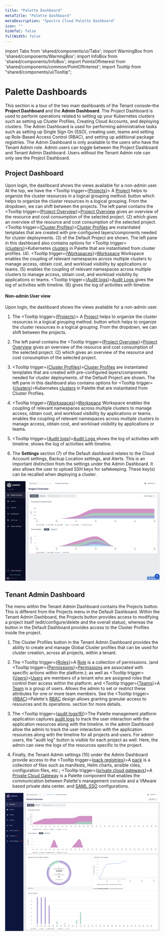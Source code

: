 ```yaml
---
title: "Palette Dashboard"
metaTitle: "Palette Dashboard"
metaDescription: "Spectro Cloud Palette Dashboard"
icon: ""
hideToC: false
fullWidth: false
---
```


import Tabs from 'shared/components/ui/Tabs';
import WarningBox from 'shared/components/WarningBox';
import InfoBox from 'shared/components/InfoBox';
import PointsOfInterest from 'shared/components/common/PointOfInterest';
import Tooltip from "shared/components/ui/Tooltip";

# Palette Dashboards

This section is a tour of the two main dashboards of the Tenant console–the **Project Dashboard** and the **Admin Dashboard**. The Project Dashboard is used to perform operations related to setting up your Kubernetes clusters such as setting up Cluster Profiles, Creating Cloud Accounts, and deploying clusters. The Admin Dashboard is used for performing administrative tasks such as setting up Single Sign On (SSO), creating user, teams and setting up Role-Based Access Control (RBAC), and setting up additional package registries. The Admin Dashboard is only available to the users who have the Tenant Admin role. Admin users can toggle between the Project Dashboard and Tenant Admin Dashboard. Users without the Tenant Admin role can only see the Project Dashboard.

## Project Dashboard

Upon login, the dashboard shows the views available for a non-admin user. At the top, we have the <Tooltip trigger={<u>Projects</u>}> A <a href="/projects">Project</a> helps to organize the cluster resources in a logical grouping method.</Tooltip> button which helps to organize the cluster resources in a logical grouping. From the dropdown, we can shift between the projects. The left panel contains the <Tooltip trigger={<u>Project Overview</u>}><a href="/projects">Project Overview</a> gives an overview of the resource and cost consumption of the selected project.</Tooltip> (2) which gives an overview of the resource and cost consumption of the selected project. <Tooltip trigger={<u>Cluster Profiles</u>}><a href="/cluster-profiles">Cluster Profiles</a> are instantiated templates that are created with pre-configured layers/components needed for cluster deployments.</Tooltip> (3) of the Default Project are shown. The left pane in this dashboard also contains options for <Tooltip trigger={<u>clusters</u>}>Kubernetes <a href="/clusters">clusters</a> in Palette that are instantiated from cluster profiles.</Tooltip> (4). <Tooltip trigger={<u>Workspaces</u>}><a href="/workspace">Workspace</a> Workspace enables the coupling of relevant namespaces across multiple clusters to manage access, obtain cost, and workload visibility by applications or teams.</Tooltip> (5) enables the coupling of relevant namespaces across multiple clusters to manage access, obtain cost, and workload visibility by applications or teams. <Tooltip trigger={<u>Audit logs</u>}><a href="/audit-logs/">Audit Logs </a> gives the log of activities with timeline.</Tooltip> (6) gives the log of activities with timeline.


#### Non-admin User view

Upon login, the dashboard shows the views available for a non-admin user. 

1. The <Tooltip trigger={<u>Projects</u>}> A <a href="/projects">Project</a> helps to organize the cluster resources in a logical grouping method.</Tooltip> button which helps to organize the cluster resources in a logical grouping. From the dropdown, we can shift between the projects. 


2. The left panel contains the <Tooltip trigger={<u>Project Overview</u>}><a href="/projects">Project Overview</a> gives an overview of the resource and cost consumption of the selected project.</Tooltip> (2) which gives an overview of the resource and cost consumption of the selected project.
 

3. <Tooltip trigger={<u>Cluster Profiles</u>}><a href="/cluster-profiles">Cluster Profiles</a> are instantiated templates that are created with pre-configured layers/components needed for cluster deployments.</Tooltip> of the Default Project are shown. The left pane in this dashboard also contains options for <Tooltip trigger={<u>clusters</u>}>Kubernetes <a href="/clusters">clusters</a> in Palette that are instantiated from Cluster Profiles.</Tooltip> 



4. <Tooltip trigger={<u>Workspaces</u>}><a href="/workspace">Workspace</a> Workspace enables the coupling of relevant namespaces across multiple clusters to manage access, obtain cost, and workload visibility by applications or teams.</Tooltip> enables the coupling of relevant namespaces across multiple clusters to manage access, obtain cost, and workload visibility by applications or teams.



5. <Tooltip trigger={<u>Audit logs</u>}><a href="/audit-logs/">Audit Logs </a> shows the log of activities with timeline.</Tooltip>  shows the log of activities with timeline. 

 

6. The **Settings** section (7) of the Default dashboard relates to the Cloud Account settings, Backup Location settings, and Alerts. This is an important distinction from the settings under the Admin Dashboard. It also allows the user to upload SSH keys for safekeeping. These key(s) can be recalled when deploying a cluster.




 ![project-dashboard](project-dashboard.png)




## Tenant Admin Dashboard


The menu within the Tenant Admin Dashboard contains the Projects button. This is different from the Projects menu in the Default Dashboard. Within the Tenant Admin Dashboard, the Projects button provides access to modifying a project itself (edit/configure/delete and the overall status), whereas the button in the Default Dashboard provides access to the Cluster Profiles inside the project.

1. The Cluster Profiles button in the Tenant Admin Dashboard provides the ability to create and manage Global Cluster profiles that can be used for cluster creation, across all projects, within a tenant.


2. The <Tooltip trigger={<u>Roles</u>}>A <a href="/user-management/rbac#roles">Role</a> is a collection of permissions.</Tooltip> (and <Tooltip trigger={<u>Permissions</u>}><a href="/user-management/rbac/#permissions">Permissions</a> are associated with specific actions within the platform.</Tooltip>); as well as <Tooltip trigger={<u>Users</u>}><a href="/user-management">Users</a> are members of a tenant who are assigned roles that control their access within the platform.</Tooltip> and <Tooltip trigger={<u>Teams</u>}>A <a href="/glossary-all/#team">Team</a> is a group of users.</Tooltip> Allows the admin to set or restrict these attributes for one or more team members. See the <Tooltip trigger={<u>RBAC</u>}>Palette's <a href="/user-management#rbac">RBAC</a> design allows granting granular access to resources and its operations.</Tooltip> section for more details.


3. The <Tooltip trigger={<u>audit logs(9)</u>}>The Palette management platform application captures <a href="/audit-logs">audit logs</a> to track the user interaction with the application resources along with the timeline.</Tooltip> in the admin Dashboard allow the admin to track the user interaction with the application resources along with the timeline for all projects and users. For admin users, the "audit log" button is visible for each project as well. Here, the admin can view the logs of the resources specific to the project.


4. Finally, the Tenant Admin settings (10) under the Admin Dashboard provide access to the <Tooltip trigger={<u>pack registries</u>}>A <a href="/registries-and-packs">pack</a> is a collection of files such as manifests, Helm charts, ansible roles, configuration files, etc.</Tooltip>; <Tooltip trigger={<u>private cloud gateways</u>}>A <a href="/glossary-all/#privatecloudgateway">Private Cloud Gateway</a> is a Palette component that enables the communication between Palette's management console and a VMware based private data center.</Tooltip> and [SAML SSO](/user-management/saml-sso) configurations.



![admin-dashboard](admin-dashboard.png)




